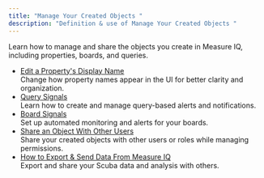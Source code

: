 ```yaml
---
title: "Manage Your Created Objects "
description: "Definition & use of Manage Your Created Objects "
---
```


Learn how to manage and share the objects you create in Measure IQ, including properties, boards, and queries.

- [Edit a Property's Display Name](./edit-a-propertys-display-name)  
  Change how property names appear in the UI for better clarity and organization.
- [Query Signals](./query-signals)  
  Learn how to create and manage query-based alerts and notifications.
- [Board Signals](./wip-board-signals)  
  Set up automated monitoring and alerts for your boards.
- [Share an Object With Other Users](./share-an-object-with-other-users)  
  Share your created objects with other users or roles while managing permissions.
- [How to Export & Send Data From Measure IQ](./how-to-export-send-data-from-scuba)  
  Export and share your Scuba data and analysis with others.
